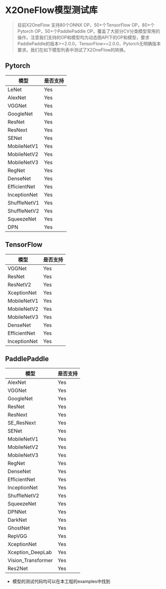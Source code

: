 # X2OneFlow模型测试库

> 目前X2OneFlow 支持80个ONNX OP，50+个TensorFlow OP，80+个Pytorch OP，50+个PaddlePaddle OP，覆盖了大部分CV分类模型常用的操作。注意我们支持的OP和模型均为动态图API下的OP和模型，要求PaddlePaddle的版本>=2.0.0，TensorFlow>=2.0.0，Pytorch无明确版本要求。我们在如下模型列表中测试了X2OneFlow的转换。

## Pytorch

| 模型         | 是否支持 |
| ------------ | -------- |
| LeNet        | Yes      |
| AlexNet      | Yes      |
| VGGNet       | Yes      |
| GoogleNet    | Yes      |
| ResNet       | Yes      |
| ResNext      | Yes      |
| SENet        | Yes      |
| MobileNetV1  | Yes      |
| MobileNetV2  | Yes      |
| MobileNetV3  | Yes      |
| RegNet       | Yes      |
| DenseNet     | Yes      |
| EfficientNet | Yes      |
| InceptionNet | Yes      |
| ShuffleNetV1 | Yes      |
| ShuffleNetV2 | Yes      |
| SqueezeNet   | Yes      |
| DPN          | Yes      |

## TensorFlow

| 模型         | 是否支持 |
| ------------ | -------- |
| VGGNet       | Yes      |
| ResNet       | Yes      |
| ResNetV2     | Yes      |
| XceptionNet  | Yes      |
| MobileNetV1  | Yes      |
| MobileNetV2  | Yes      |
| MobileNetV3  | Yes      |
| DenseNet     | Yes      |
| EfficientNet | Yes      |
| InceptionNet | Yes      |

## PaddlePaddle

| 模型               | 是否支持                                                     |
| ------------------ | ------------------------------------------------------------ |
| AlexNet            | Yes                                                          |
| VGGNet             | Yes                                                          |
| GoogleNet          | Yes                                                          |
| ResNet             | Yes                                                          |
| ResNext            | Yes                                                          |
| SE_ResNext         | Yes                                                          |
| SENet              | Yes                                                          |
| MobileNetV1        | Yes                                                          |
| MobileNetV2        | Yes                                                          |
| MobileNetV3        | Yes                                                          |
| RegNet             | Yes                                                          |
| DenseNet           | Yes                                                          |
| EfficientNet       | Yes                                                          |
| InceptionNet       | Yes                                                          |
| ShuffleNetV2       | Yes                                                          |
| SqueezeNet         | Yes                                                          |
| DPNNet             | Yes                                                          |
| DarkNet            | Yes                                                          |
| GhostNet           | Yes                                                          |
| RepVGG             | Yes                                                          |
| XceptionNet        | Yes                                                          |
| Xception_DeepLab   | Yes                                                          |
| Vision_Transformer | Yes                                                          |
| Res2Net            | Yes                                                          |


- 模型的测试代码均可以在本工程的examples中找到